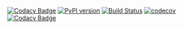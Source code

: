 [![Codacy Badge](https://api.codacy.com/project/badge/Grade/72f2e1457a6b4a4391927714c4891c2b)](https://app.codacy.com/gh/rapydo/http-api?utm_source=github.com&utm_medium=referral&utm_content=rapydo/http-api&utm_campaign=Badge_Grade_Settings)
[![PyPI version](https://badge.fury.io/py/rapydo-http.svg)](https://badge.fury.io/py/rapydo-http) [![Build Status](https://travis-ci.org/rapydo/http-api.svg?branch=master)](https://travis-ci.org/rapydo/http-api) [![codecov](https://codecov.io/gh/rapydo/http-api/branch/0.7.4/graph/badge.svg)](https://codecov.io/gh/rapydo/http-api) [![Codacy Badge](https://api.codacy.com/project/badge/Grade/00cb49bbc1054098bba712231ebcefee)](https://app.codacy.com/app/rapydo/http-api?utm_source=github.com&utm_medium=referral&utm_content=rapydo/http-api&utm_campaign=Badge_Grade_Dashboard)
